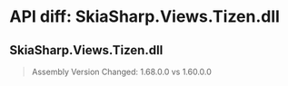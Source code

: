 # API diff: SkiaSharp.Views.Tizen.dll

## SkiaSharp.Views.Tizen.dll

> Assembly Version Changed: 1.68.0.0 vs 1.60.0.0

